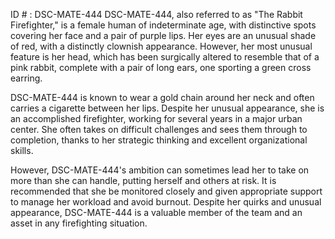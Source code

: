 ID # : DSC-MATE-444
DSC-MATE-444, also referred to as "The Rabbit Firefighter," is a female human of indeterminate age, with distinctive spots covering her face and a pair of purple lips. Her eyes are an unusual shade of red, with a distinctly clownish appearance. However, her most unusual feature is her head, which has been surgically altered to resemble that of a pink rabbit, complete with a pair of long ears, one sporting a green cross earring. 

DSC-MATE-444 is known to wear a gold chain around her neck and often carries a cigarette between her lips. Despite her unusual appearance, she is an accomplished firefighter, working for several years in a major urban center. She often takes on difficult challenges and sees them through to completion, thanks to her strategic thinking and excellent organizational skills. 

However, DSC-MATE-444's ambition can sometimes lead her to take on more than she can handle, putting herself and others at risk. It is recommended that she be monitored closely and given appropriate support to manage her workload and avoid burnout. Despite her quirks and unusual appearance, DSC-MATE-444 is a valuable member of the team and an asset in any firefighting situation.